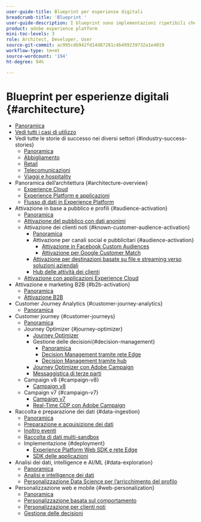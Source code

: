 ```yaml
---
user-guide-title: Blueprint per esperienze digitali
breadcrumb-title: 'Blueprint '
user-guide-description: I blueprint sono implementazioni ripetibili che permettono di risolvere problemi di business noti e contengono diagrammi di architettura, considerazioni tecniche e collegamenti alla documentazione pertinente.
product: adobe experience platform
mini-toc-levels: 3
role: Architect, Developer, User
source-git-commit: ac995cdb942fd14d87281c4b499239732a1e4019
workflow-type: tm+mt
source-wordcount: '194'
ht-degree: 94%

---
```



# Blueprint per esperienze digitali {#architecture}

+ [Panoramica](/help/blueprints/overview.md)
+ [Vedi tutti i casi di utilizzo](/help/blueprints/use-cases.md)
+ Vedi tutte le storie di successo nei diversi settori {#industry-success-stories}
   + [Panoramica](/help/blueprints/industry-success-stories/overview.md)
   + [Abbigliamento](/help/blueprints/industry-success-stories/apparel.md)
   + [Retail](/help/blueprints/industry-success-stories/retail.md)
   + [Telecomunicazioni](/help/blueprints/industry-success-stories/telecommunications.md)
   + [Viaggi e hospitality](/help/blueprints/industry-success-stories/travel-hospitality.md)
+ Panoramica dell’architettura {#architecture-overview}
   + [Experience Cloud](/help/blueprints/experience-platform/experience-cloud.md)
   + [Experience Platform e applicazioni](/help/blueprints/experience-platform/platform-applications.md)
   + [Flusso di dati in Experience Platform](/help/blueprints/experience-platform/platform-data-flow.md)
+ Attivazione in base a pubblico e profili {#audience-activation}
   + [Panoramica](/help/blueprints/audience-activation/overview.md)
   + [Attivazione del pubblico con dati anonimi](/help/blueprints/audience-activation/anonymous.md)
   + Attivazione dei clienti noti {#known-customer-audience-activation}
      + [Panoramica](/help/blueprints/audience-activation/known.md)
      + Attivazione per canali social e pubblicitari {#audience-activation}
         + [Attivazione in Facebook Custom Audiences](/help/blueprints/audience-activation/destinations/facebook.md)
         + [Attivazione per Google Customer Match](/help/blueprints/audience-activation/destinations/gcm.md)
      + [Attivazione per destinazioni basate su file e streaming verso soluzioni aziendali](/help/blueprints/audience-activation/enterprise-destinations.md)
      + [Hub delle attività dei clienti](/help/blueprints/audience-activation/customer-activity.md)
   + [Attivazione con applicazioni Experience Cloud](/help/blueprints/audience-activation/platform-and-applications.md)
+ Attivazione e marketing B2B {#b2b-activation}
   + [Panoramica](/help/blueprints/b2b/overview.md)
   + [Attivazione B2B](/help/blueprints/b2b/b2bactivation.md)
+ Customer Journey Analytics {#customer-journey-analytics}
   + [Panoramica](/help/blueprints/customer-journey-analytics/overview.md)
+ Customer journey {#customer-journeys}
   + [Panoramica](/help/blueprints/customer-journeys/overview.md)
   + Journey Optimizer {#journey-optimizer}
      + [Journey Optimizer](/help/blueprints/customer-journeys/journey-optimizer.md)
      + Gestione delle decisioni{#decision-management}
         + [Panoramica](/help/blueprints/customer-journeys/decision_management/decision-management-overview.md)
         + [Decision Management tramite rete Edge](/help/blueprints/customer-journeys/decision_management/decision-management-edge.md)
         + [Decision Management tramite hub](/help/blueprints/customer-journeys/decision_management/decision-management-hub.md)
      + [Journey Optimizer con Adobe Campaign](/help/blueprints/customer-journeys/ajo-and-campaign.md)
      + [Messaggistica di terze parti](/help/blueprints/customer-journeys/3rd-party-messaging.md)
   + Campaign v8 {#campaign-v8}
      + [Campaign v8](/help/blueprints/customer-journeys/campaign-v8.md)
   + Campaign v7 {#campaign-v7}
      + [Campaign v7](/help/blueprints/customer-journeys/campaign-v7.md)
      + [Real-Time CDP con Adobe Campaign](/help/blueprints/customer-journeys/rtcdp-and-campaign.md)
+ Raccolta e preparazione dei dati {#data-ingestion}
   + [Panoramica](/help/blueprints/data-ingestion/overview.md)
   + [Preparazione e acquisizione dei dati](/help/blueprints/data-ingestion/ingestion.md)
   + [Inoltro eventi](/help/blueprints/data-ingestion/server-side-collection.md)
   + [Raccolta di dati multi-sandbox](/help/blueprints/data-ingestion/multi-sandbox-data-collection.md)
   + Implementazione {#deployment}
      + [Experience Platform Web SDK e rete Edge](/help/blueprints/data-ingestion/websdk.md)
      + [SDK delle applicazioni](/help/blueprints/data-ingestion/appsdk.md)
+ Analisi dei dati, intelligence e AI/ML {#data-exploration}
   + [Panoramica](/help/blueprints/data-insights/overview.md)
   + [Analisi e intelligence dei dati](/help/blueprints/data-insights/analysis.md)
   + [Personalizzazione Data Science per l’arricchimento del profilo](/help/blueprints/data-insights/data-science.md)
+ Personalizzazione web e mobile {#web-personalization}
   + [Panoramica](/help/blueprints/web-personalization/overview.md)
   + [Personalizzazione basata sul comportamento](/help/blueprints/web-personalization/behavioral.md)
   + [Personalizzazione per clienti noti](/help/blueprints/web-personalization/known-personalization.md)
   + [Gestione delle decisioni](/help/blueprints/web-personalization/decision-management-edge.md)